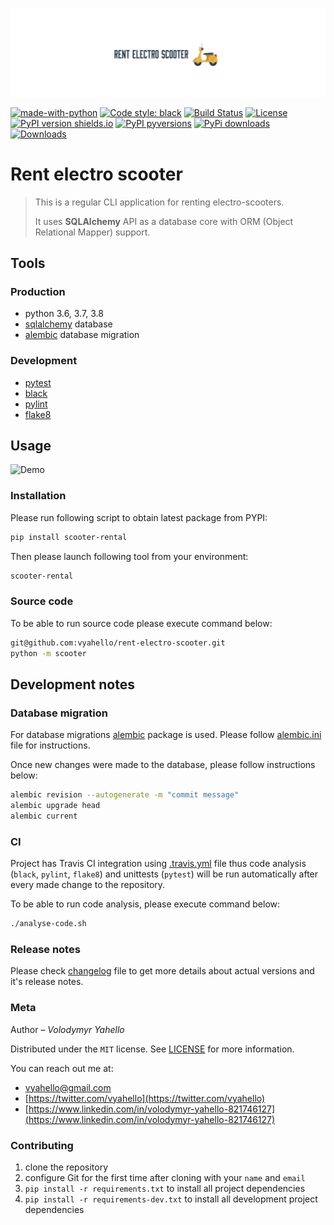 ![Screenshot](media/logo.png)

[![made-with-python](https://img.shields.io/badge/Made%20with-Python-1f425f.svg)](https://www.python.org/)
[![Code style: black](https://img.shields.io/badge/code%20style-black-000000.svg)](https://github.com/psf/black)
[![Build Status](https://travis-ci.org/vyahello/rent-electro-scooter.svg?branch=master)](https://travis-ci.org/vyahello/rent-electro-scooter)
[![License](https://img.shields.io/badge/license-MIT-green.svg)](LICENSE.md)
[![PyPI version shields.io](https://img.shields.io/pypi/v/scooter-rental.svg)](https://pypi.org/project/scooter-rental/)
[![PyPI pyversions](https://img.shields.io/pypi/pyversions/scooter-rental.svg)](https://pypi.org/project/scooter-rental/)
[![PyPi downloads](https://img.shields.io/pypi/dm/scooter-rental.svg)](https://pypi.python.org/pypi/scooter-rental)
[![Downloads](https://pepy.tech/badge/scooter-rental)](https://pepy.tech/project/scooter-rental)

# Rent electro scooter

> This is a regular CLI application for renting electro-scooters. 
>
> It uses **SQLAlchemy** API as a database core with ORM (Object Relational Mapper) support.

## Tools

### Production
- python 3.6, 3.7, 3.8
- [sqlalchemy](https://www.sqlalchemy.org) database
- [alembic](https://alembic.sqlalchemy.org/en/latest/) database migration

### Development
- [pytest](https://pypi.org/project/pytest/)
- [black](https://black.readthedocs.io/en/stable/)
- [pylint](https://www.pylint.org/)
- [flake8](http://flake8.pycqa.org/en/latest/)

## Usage
![Demo](media/usage.gif)

### Installation

Please run following script to obtain latest package from PYPI:
```bash
pip install scooter-rental
```

Then please launch following tool from your environment:
```bash
scooter-rental
```

### Source code

To be able to run source code please execute command below:

```bash
git@github.com:vyahello/rent-electro-scooter.git
python -m scooter
```

## Development notes

### Database migration

For database migrations [alembic](https://alembic.sqlalchemy.org/en/latest/) package is used. Please follow [alembic.ini](alembic.ini) file for instructions.

Once new changes were made to the database, please follow instructions below:
```bash
alembic revision --autogenerate -m "commit message"
alembic upgrade head
alembic current
```

### CI

Project has Travis CI integration using [.travis.yml](.travis.yml) file thus code analysis (`black`, `pylint`, `flake8`) and unittests (`pytest`) will be run automatically
after every made change to the repository.

To be able to run code analysis, please execute command below:
```bash
./analyse-code.sh
```

### Release notes

Please check [changelog](CHANGELOG.md) file to get more details about actual versions and it's release notes.

### Meta

Author – _Volodymyr Yahello_

Distributed under the `MIT` license. See [LICENSE](LICENSE.md) for more information.

You can reach out me at:
* [vyahello@gmail.com](vyahello@gmail.com)
* [https://twitter.com/vyahello](https://twitter.com/vyahello)
* [https://www.linkedin.com/in/volodymyr-yahello-821746127](https://www.linkedin.com/in/volodymyr-yahello-821746127)

### Contributing
1. clone the repository
2. configure Git for the first time after cloning with your `name` and `email`
3. `pip install -r requirements.txt` to install all project dependencies
3. `pip install -r requirements-dev.txt` to install all development project dependencies
